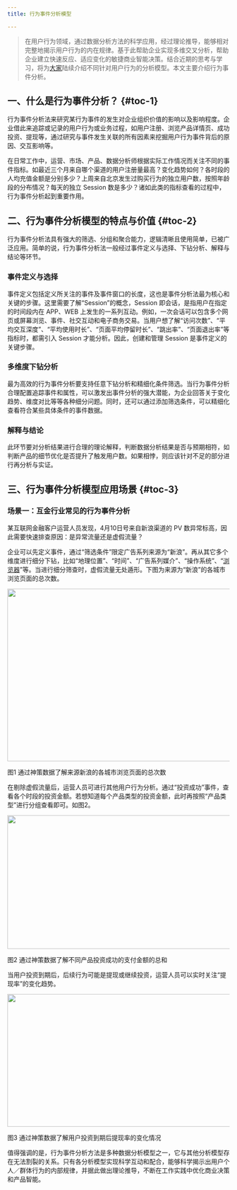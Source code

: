 ```yaml
---
title: 行为事件分析模型

---
```

> 在用户行为领域，通过数据分析方法的科学应用，经过理论推导，能够相对完整地揭示用户行为的内在规律。基于此帮助企业实现多维交叉分析，帮助企业建立快速反应、适应变化的敏捷商业智能决策。结合近期的思考与学习，将为[大家](https://www.w3cdoc.com)陆续介绍不同针对用户行为的分析模型。本文主要介绍行为事件分析。

## 一、什么是行为事件分析？ {#toc-1}

行为事件分析法来研究某行为事件的发生对企业组织价值的影响以及影响程度。企业借此来追踪或记录的用户行为或业务过程，如用户注册、浏览产品详情页、成功投资、提现等，通过研究与事件发生关联的所有因素来挖掘用户行为事件背后的原因、交互影响等。

在日常工作中，运营、市场、产品、数据分析师根据实际工作情况而关注不同的事件指标。如最近三个月来自哪个渠道的用户注册量最高？变化趋势如何？各时段的人均充值金额是分别多少？上周来自北京发生过购买行为的独立用户数，按照年龄段的分布情况？每天的独立 Session 数是多少？诸如此类的指标查看的过程中，行为事件分析起到重要作用。

## 二、行为事件分析模型的特点与价值 {#toc-2}

行为事件分析法具有强大的筛选、分组和聚合能力，逻辑清晰且使用简单，已被广泛应用。简单的说，行为事件分析法一般经过事件定义与选择、下钻分析、解释与结论等环节。

### **事件定义与选择**

事件定义包括定义所关注的事件及事件窗口的长度，这也是事件分析法最为核心和关键的步骤。这里需要了解“Session”的概念，Session 即会话，是指用户在指定的时间段内在 APP、WEB 上发生的一系列互动。例如，一次会话可以包含多个网页或屏幕浏览、事件、社交互动和电子商务交易。当用户想了解“访问次数”、“平均交互深度”、“平均使用时长”、“页面平均停留时长”、“跳出率”、“页面退出率”等指标时，都需引入 Session 才能分析。因此，创建和管理 Session 是事件定义的关键步骤。

### **多维度下钻分析**

最为高效的行为事件分析要支持任意下钻分析和精细化条件筛选。当行为事件分析合理配置追踪事件和属性，可以激发出事件分析的强大潜能，为企业回答关于变化趋势、维度对比等等各种细分问题。同时，还可以通过添加筛选条件，可以精细化查看符合某些具体条件的事件数据。

### **解释与结论**

此环节要对分析结果进行合理的理论解释，判断数据分析结果是否与预期相符，如判断产品的细节优化是否提升了触发用户数。如果相悖，则应该针对不足的部分进行再分析与实证。

## 三、行为事件分析模型应用场景 {#toc-3}

### **场景一：互金行业常见的行为事件分析**

某互联网金融客户运营人员发现，4月10日号来自新浪渠道的 PV 数异常标高，因此需要快速排查原因：是异常流量还是虚假流量？

企业可以先定义事件，通过“筛选条件”限定广告系列来源为“新浪”。再从其它多个维度进行细分下钻，比如“地理位置”、“时间”、“广告系列媒介”、“操作系统”、“[浏览器](https://www.w3cdoc.com)”等。当进行细分筛查时，虚假流量无处遁形。下图为来源为“新浪”的各城市浏览页面的总次数。

<img loading="lazy" class="aligncenter" src="https://haomou.oss-cn-beijing.aliyuncs.com/upload/2021/05/i8a7ba1yIEjsURnyiM7p.png" data-src="https://haomou.oss-cn-beijing.aliyuncs.com/upload/2021/05/i8a7ba1yIEjsURnyiM7p.png?x-oss-process=image/format,webp" alt="" width="802" height="390" data-action="zoom" />

图1 通过神策数据了解来源新浪的各城市浏览页面的总次数

在剔除虚假流量后，运营人员可进行其他用户行为分析。通过“投资成功”事件，查看各个时段的投资金额。若想知道每个产品类型的投资金额，此时再按照“产品类型”进行分组查看即可。如图2。

<img loading="lazy" class="aligncenter" src="https://haomou.oss-cn-beijing.aliyuncs.com/upload/2021/05/ia5J1neEeX7UwrDTzNp1.png" data-src="https://haomou.oss-cn-beijing.aliyuncs.com/upload/2021/05/ia5J1neEeX7UwrDTzNp1.png?x-oss-process=image/format,webp" alt="" width="800" height="302" data-action="zoom" />

图2 通过神策数据了解不同产品投资成功的支付金额的总和

当用户投资到期后，后续行为可能是提现或继续投资，运营人员可以实时关注“提现率”的变化趋势。

<img loading="lazy" class="aligncenter" src="https://haomou.oss-cn-beijing.aliyuncs.com/upload/2021/05/Z75VPkSFCKvcIk9F3lpO.png" data-src="https://haomou.oss-cn-beijing.aliyuncs.com/upload/2021/05/Z75VPkSFCKvcIk9F3lpO.png?x-oss-process=image/format,webp" alt="" width="802" height="300" data-action="zoom" />

图3 通过神策数据了解用户投资到期后提现率的变化情况

值得强调的是，行为事件分析方法是多种数据分析模型之一，它与其他分析模型存在无法割裂的关系。只有各分析模型实现科学互动和配合，能够科学揭示出用户个人／群体行为的内部规律，并据此做出理论推导，不断在工作实践中优化商业决策和产品智能。
